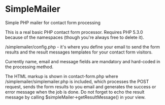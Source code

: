# SimpleMailer
Simple PHP mailer for contact form processing

This is a real basic PHP contact form processor.
Requires PHP 5.3.0 because of the namespaces (though you're always free to delete it).

/simplemailer/config.php - it's where you define your email to send the form results and the result messages templates for your contact form visitors.

Currently name, email and message fields are mandatory and hard-coded in the processing method.

The HTML markup is shown in contact-form.php where /simplemailer/simplemailer.php is included, which processes the POST request, sends the form results to you email and generates the success or error message when the job is done.
Do not forget to echo the result message by calling $simpleMailer->getResultMessage() in your view.

